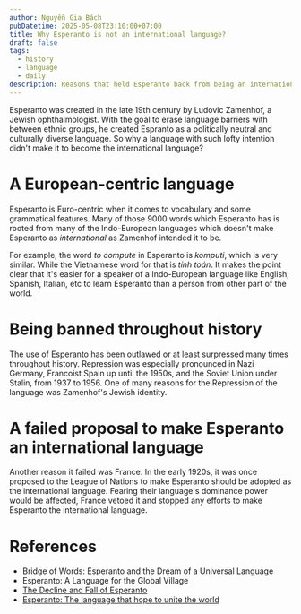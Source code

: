 ```yaml
---
author: Nguyễn Gia Bách
pubDatetime: 2025-05-08T23:10:00+07:00
title: Why Esperanto is not an international language?
draft: false
tags:
  - history
  - language
  - daily
description: Reasons that held Esperanto back from being an international language
---
```


Esperanto was created in the late 19th century by Ludovic Zamenhof, a Jewish ophthalmologist. With the goal to erase language barriers with between ethnic groups, he created Espranto as a politically neutral and culturally diverse language. So why a language with such lofty intention didn't make it to become the international language?

# A European-centric language

Esperanto is Euro-centric when it comes to vocabulary and some grammatical features. Many of those 9000 words which Esperanto has is rooted from many of the Indo-European languages which doesn't make Esperanto as _international_ as Zamenhof intended it to be.

For example, the word _to compute_ in Esperanto is _komputi_, which is very similar. While the Vietnamese word for that is _tính toán_. It makes the point clear that it's easier for a speaker of a Indo-European language like English, Spanish, Italian, etc to learn Esperanto than a person from other part of the world.

# Being banned throughout history

The use of Esperanto has been outlawed or at least surpressed many times throughout history. Repression was especially pronounced in Nazi Germany, Francoist Spain up until the 1950s, and the Soviet Union under Stalin, from 1937 to 1956. One of many reasons for the Repression of the language was Zamenhof's Jewish identity.

# A failed proposal to make Esperanto an international language

Another reason it failed was France. In the early 1920s, it was once proposed to the League of Nations to make Esperanto should be adopted as the international language. Fearing their language's dominance power would be affected, France vetoed it and stopped any efforts to make Esperanto the international language.

# References

- Bridge of Words: Esperanto and the Dream of a Universal Language
- Esperanto: A Language for the Global Village
- [The Decline and Fall of Esperanto](https://pmc.ncbi.nlm.nih.gov/articles/PMC61387/)
- [Esperanto: The language that hope to unite the world](https://hackaday.com/2024/12/25/esperanto-the-language-that-hoped-to-unite-the-world/)
